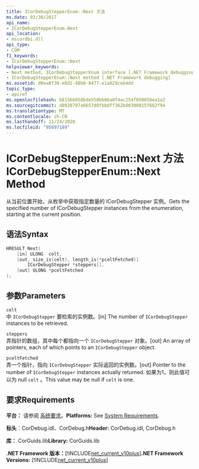 ```yaml
---
title: ICorDebugStepperEnum::Next 方法
ms.date: 03/30/2017
api_name:
- ICorDebugStepperEnum.Next
api_location:
- mscordbi.dll
api_type:
- COM
f1_keywords:
- ICorDebugStepperEnum::Next
helpviewer_keywords:
- Next method, ICorDebugStepperEnum interface [.NET Framework debugging]
- ICorDebugStepperEnum::Next method [.NET Framework debugging]
ms.assetid: d0ea0f30-e8d2-48b0-8477-e1a029ceb4dd
topic_type:
- apiref
ms.openlocfilehash: b8156b858bde550bb66a8f4ac254f850058ea1a2
ms.sourcegitcommit: d8020797a6657d0fbbdff362b80300815f682f94
ms.translationtype: MT
ms.contentlocale: zh-CN
ms.lasthandoff: 11/24/2020
ms.locfileid: "95697189"
---
```

# <a name="icordebugstepperenumnext-method"></a><span data-ttu-id="6df61-102">ICorDebugStepperEnum::Next 方法</span><span class="sxs-lookup"><span data-stu-id="6df61-102">ICorDebugStepperEnum::Next Method</span></span>

<span data-ttu-id="6df61-103">从当前位置开始，从枚举中获取指定数量的 ICorDebugStepper 实例。</span><span class="sxs-lookup"><span data-stu-id="6df61-103">Gets the specified number of ICorDebugStepper instances from the enumeration, starting at the current position.</span></span>  
  
## <a name="syntax"></a><span data-ttu-id="6df61-104">语法</span><span class="sxs-lookup"><span data-stu-id="6df61-104">Syntax</span></span>  
  
```cpp  
HRESULT Next(  
    [in] ULONG  celt,  
    [out, size_is(celt), length_is(*pceltFetched)]  
        ICorDebugStepper *steppers[],  
    [out] ULONG *pceltFetched  
);  
```  
  
## <a name="parameters"></a><span data-ttu-id="6df61-105">参数</span><span class="sxs-lookup"><span data-stu-id="6df61-105">Parameters</span></span>  

 `celt`  
 <span data-ttu-id="6df61-106">中 `ICorDebugStepper` 要检索的实例数。</span><span class="sxs-lookup"><span data-stu-id="6df61-106">[in] The number of `ICorDebugStepper` instances to be retrieved.</span></span>  
  
 `steppers`  
 <span data-ttu-id="6df61-107">弄指针的数组，其中每个都指向一个 `ICorDebugStepper` 对象。</span><span class="sxs-lookup"><span data-stu-id="6df61-107">[out] An array of pointers, each of which points to an `ICorDebugStepper` object.</span></span>  
  
 `pceltFetched`  
 <span data-ttu-id="6df61-108">弄一个指针，指向 `ICorDebugStepper` 实际返回的实例数。</span><span class="sxs-lookup"><span data-stu-id="6df61-108">[out] Pointer to the number of `ICorDebugStepper` instances actually returned.</span></span> <span data-ttu-id="6df61-109">如果为1，则此值可以为 null `celt` 。</span><span class="sxs-lookup"><span data-stu-id="6df61-109">This value may be null if `celt` is one.</span></span>  
  
## <a name="requirements"></a><span data-ttu-id="6df61-110">要求</span><span class="sxs-lookup"><span data-stu-id="6df61-110">Requirements</span></span>  

 <span data-ttu-id="6df61-111">**平台：** 请参阅 [系统要求](../../get-started/system-requirements.md)。</span><span class="sxs-lookup"><span data-stu-id="6df61-111">**Platforms:** See [System Requirements](../../get-started/system-requirements.md).</span></span>  
  
 <span data-ttu-id="6df61-112">**标头**：CorDebug.idl、CorDebug.h</span><span class="sxs-lookup"><span data-stu-id="6df61-112">**Header:** CorDebug.idl, CorDebug.h</span></span>  
  
 <span data-ttu-id="6df61-113">**库：** CorGuids.lib</span><span class="sxs-lookup"><span data-stu-id="6df61-113">**Library:** CorGuids.lib</span></span>  
  
 <span data-ttu-id="6df61-114">**.NET Framework 版本：**[!INCLUDE[net_current_v10plus](../../../../includes/net-current-v10plus-md.md)]</span><span class="sxs-lookup"><span data-stu-id="6df61-114">**.NET Framework Versions:** [!INCLUDE[net_current_v10plus](../../../../includes/net-current-v10plus-md.md)]</span></span>
